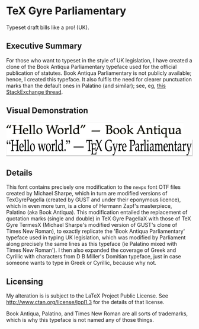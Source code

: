 # TeX Gyre Parliamentary
Typeset draft bills like a pro! (UK). 

## Executive Summary
For those who want to typeset in the style of UK legislation, I have created a clone of the Book Antiqua Parliamentary typeface used for the official publication of statutes.  Book Antiqua Parliamentary is not publicly available; hence, I created this typeface.  It also fulfils the need for clearer punctuation marks than the default ones in Palatino (and similar); see, eg, [this StackExchange thread](https://tex.stackexchange.com/questions/359899/can-one-change-the-font-used-by-csquotes).


## Visual Demonstration


<img src="book-antiqua.png" height="45" />

<img src="tg-parl-image.png" height="45" />



## Details

This font contains precisely one modification to the `newpx` font OTF files created by Michael Sharpe, which in turn are modified versions of TexGyrePagella (created by GUST and under their eponymous licence), which in even more turn, is a clone of Hermann Zapf's masterpiece, Palatino (aka Book Antiqua). This modification   entailed the replacement of quotation marks (single and double) in TeX Gyre PagellaX with those of TeX Gyre TermesX (Michael Sharpe's modified version of GUST's clone of Times New Roman), to  exactly replicate the 'Book Antiqua Parliamentary' typeface used in typing UK legislation, which was modified by Parliament along precisely the same lines as this typeface (ie Palatino mixed with Times New Roman').  I then also expanded the coverage of Greek and Cyrillic with characters from D B Miller's Domitian typeface, just in case someone wants to type in Greek or Cyrillic, because why not. 

## Licensing

My alteration is is subject to the LaTeX Project Public License. See http://www.ctan.org/license/lppl1.3
for the details of that license.  


Book Antiqua, Palatino, and Times New Roman are all sorts of trademarks, which is why this typeface is not named any of those things.  
